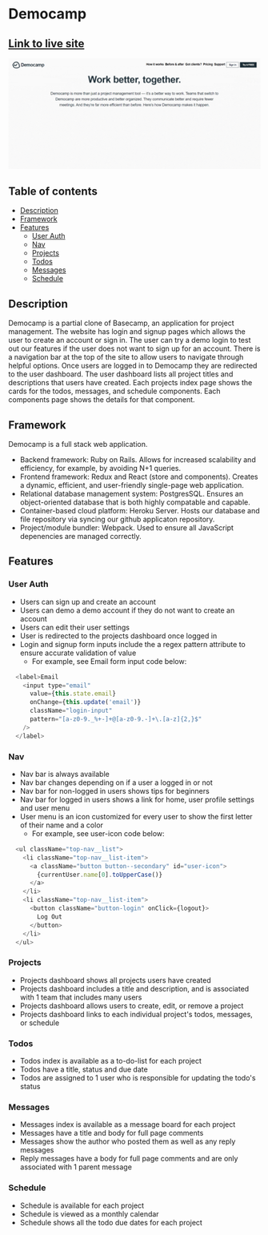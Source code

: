 # Democamp

## [Link to live site](https://democamp-heroku.herokuapp.com/#/)

![splash](https://github.com/droid4alex/Democamp/raw/main/app/assets/images/democamp.gif)

## Table of contents

  * [Description](#description)
  * [Framework](#framework)
  * [Features](#features)
    * [User Auth](#user-auth)
    * [Nav](#nav)
    * [Projects](#projects)
    * [Todos](#todos)
    * [Messages](#messages)
    * [Schedule](#schedule) 

## Description

Democamp is a partial clone of Basecamp, an application for project management. The website has login and signup pages which allows the user to create an account or sign in. The user can try a demo login to test out our features if the user does not want to sign up for an account. There is a navigation bar at the top of the site to allow users to navigate through helpful options. Once users are logged in to Democamp they are redirected to the user dashboard. The user dashboard lists all project titles and descriptions that users have created. Each projects index page shows the cards for the todos, messages, and schedule components. Each components page shows the details for that component.

## Framework

Democamp is a full stack web application.
* Backend framework: Ruby on Rails. Allows for increased scalability and efficiency, for example, by avoiding N+1 queries. 
* Frontend framework: Redux and React (store and components). Creates a dynamic, efficient, and user-friendly single-page web application. 
* Relational database management system: PostgresSQL. Ensures an object-oriented database that is both highly compatable and capable. 
* Container-based cloud platform: Heroku Server. Hosts our database and file repository via syncing our github applicaton repository. 
* Project/module bundler: Webpack. Used to ensure all JavaScript depenencies are managed correctly.

## Features
### User Auth 

* Users can sign up and create an account
* Users can demo a demo account if they do not want to create an account
* Users can edit their user settings
* User is redirected to the projects dashboard once logged in
* Login and signup form inputs include the a regex pattern attribute to ensure accurate validation of value
  * For example, see Email form input code below:
```javascript
  <label>Email
    <input type="email"
      value={this.state.email}
      onChange={this.update('email')}
      className="login-input"
      pattern="[a-z0-9._%+-]+@[a-z0-9.-]+\.[a-z]{2,}$"
    />
  </label>
```

### Nav

* Nav bar is always available
* Nav bar changes depending on if a user a logged in or not
* Nav bar for non-logged in users shows tips for beginners
* Nav bar for logged in users shows a link for home, user profile settings and user menu
* User menu is an icon customized for every user to show the first letter of their name and a color
  * For example, see user-icon code below:
```javascript
  <ul className="top-nav__list">
    <li className="top-nav__list-item">
      <a className="button button--secondary" id="user-icon">
        {currentUser.name[0].toUpperCase()}
      </a>
    </li>
    <li className="top-nav__list-item">
      <button className="button-login" onClick={logout}>
        Log Out
      </button>
    </li>
  </ul>
```
### Projects

* Projects dashboard shows all projects users have created
* Projects dashboard includes a title and description, and is associated with 1 team that includes many users
* Projects dashboard allows users to create, edit, or remove a project
* Projects dashboard links to each individual project's todos, messages, or schedule

### Todos

* Todos index is available as a to-do-list for each project
* Todos have a title, status and due date
* Todos are assigned to 1 user who is responsible for updating the todo's status

### Messages

* Messages index is available as a message board for each project
* Messages have a title and body for full page comments
* Messages show the author who posted them as well as any reply messages
* Reply messages have a body for full page comments and are only associated with 1 parent message

### Schedule

* Schedule is available for each project
* Schedule is viewed as a monthly calendar
* Schedule shows all the todo due dates for each project
